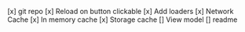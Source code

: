 [x] git repo
[x] Reload on button clickable
[x] Add loaders
[x] Network Cache
[x] In memory cache
[x] Storage cache
[] View model
[] readme